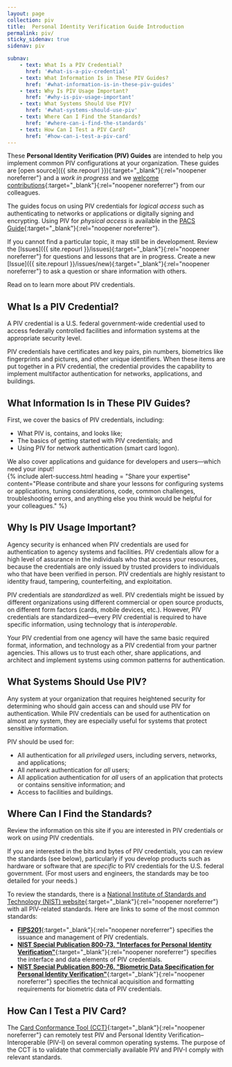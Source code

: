 ```yaml
---
layout: page
collection: piv
title:  Personal Identity Verification Guide Introduction
permalink: piv/
sticky_sidenav: true
sidenav: piv

subnav:
    - text: What Is a PIV Credential?
      href: '#what-is-a-piv-credential'
    - text: What Information Is in These PIV Guides?
      href: '#what-information-is-in-these-piv-guides'
    - text: Why Is PIV Usage Important?
      href: '#why-is-piv-usage-important'
    - text: What Systems Should Use PIV?
      href: '#what-systems-should-use-piv'
    - text: Where Can I Find the Standards?
      href: '#where-can-i-find-the-standards'
    - text: How Can I Test a PIV Card?
      href: '#how-can-i-test-a-piv-card'     
---
```


These **Personal Identity Verification (PIV) Guides** are intended to help you implement common PIV configurations at your organization. These guides are [open source]({{ site.repourl }}){:target="_blank"}{:rel="noopener noreferrer"} and a _work in progress_ and we [welcome contributions](https://www.idmanagement.gov/contribute/){:target="_blank"}{:rel="noopener noreferrer"} from our colleagues.

The guides focus on using PIV credentials for _logical access_ such as authenticating to networks or applications or digitally signing and encrypting. Using PIV for _physical access_ is available in the [PACS Guide]({{site.baseurl}}/pacs/){:target="_blank"}{:rel="noopener noreferrer"}.

If you cannot find a particular topic, it may still be in development. Review the [Issues]({{ site.repourl }}/issues){:target="_blank"}{:rel="noopener noreferrer"} for questions and lessons that are in progress. Create a new [Issue]({{ site.repourl }}/issues/new){:target="_blank"}{:rel="noopener noreferrer"} to ask a question or share information with others.  

Read on to learn more about PIV credentials.

## What Is a PIV Credential?

A PIV credential is a U.S. federal government-wide credential used to access federally controlled facilities and information systems at the appropriate security level.

PIV credentials have certificates and key pairs, pin numbers, biometrics like fingerprints and pictures, and other unique identifiers.  When these items are put together in a PIV credential, the credential provides the capability to implement multifactor authentication for networks, applications, and buildings.

## What Information Is in These PIV Guides?  
First, we cover the basics of PIV credentials, including:

-   What PIV is, contains, and looks like;
-   The basics of getting started with PIV credentials; and
-   Using PIV for network authentication (smart card logon). 

We also cover applications and guidance for developers and users—which need your input!  
{% include alert-success.html heading = "Share your expertise" content="Please contribute and share your lessons for configuring systems or applications, tuning considerations, code, common challenges, troubleshooting errors, and anything else you think would be helpful for your colleagues." %}

## Why Is PIV Usage Important?

Agency security is enhanced when PIV credentials are used for authentication to agency systems and facilities. PIV credentials allow for a high level of assurance in the individuals who that access your resources, because the credentials are only issued by trusted providers to individuals who that have been verified in person. PIV credentials are highly resistant to identity fraud, tampering, counterfeiting, and exploitation.

PIV credentials are _standardized_ as well. PIV credentials might be issued by different organizations using different commercial or open source products, on different form factors (cards, mobile devices, etc.).  However, PIV credentials are standardized—every PIV credential is required to have specific information, using technology that is _interoperable_.

Your PIV credential from one agency will have the same basic required format, information, and technology as a PIV credential from your partner agencies. This allows us to trust each other, share applications, and architect and implement systems using common patterns for authentication.

## What Systems Should Use PIV?
Any system at your organization that requires heightened security for determining who should gain access can and should use PIV for authentication. While PIV credentials can be used for authentication on almost any system, they are especially useful for systems that protect sensitive information.

PIV should be used for:

* All authentication for all _privileged_ users, including servers, networks, and applications;
* All _network_ authentication for _all_ users;
* All application authentication for _all_ users of an application that protects or contains sensitive information; and
* Access to facilities and buildings.

## Where Can I Find the Standards?
Review the information on this site if you are interested in PIV credentials or work on _using_ PIV credentials.

If you are interested in the bits and bytes of PIV credentials, you can review the standards (see below), particularly if you develop products such as hardware or software that are _specific_ to PIV credentials for the U.S. federal government. (For most users and engineers, the standards may be too detailed for your needs.)

To review the standards, there is a [National Institute of Standards and Technology (NIST) website](http://csrc.nist.gov/groups/SNS/piv/standards.html){:target="_blank"}{:rel="noopener noreferrer"} with all PIV-related standards. Here are links to some of the most common standards:

- [**FIPS201**](https://csrc.nist.gov/publications/detail/fips/201/3/final){:target="_blank"}{:rel="noopener noreferrer"} specifies the issuance and management of PIV credentials.
- [**NIST Special Publication 800-73, "Interfaces for Personal Identity Verification"**](https://csrc.nist.gov/publications/detail/sp/800-73/4/final){:target="_blank"}{:rel="noopener noreferrer"} specifies the interface and data elements of PIV credentials.
- [**NIST Special Publication 800-76, "Biometric Data Specification for Personal Identity Verification"**](https://csrc.nist.gov/publications/detail/sp/800-76/2/final){:target="_blank"}{:rel="noopener noreferrer"} specifies the technical acquisition and formatting requirements for biometric data of PIV credentials.

## How Can I Test a PIV Card?

The [Card Conformance Tool (CCT)](https://github.com/GSA/piv-conformance/wiki/User-Guide){:target="_blank"}{:rel="noopener noreferrer"} can remotely test PIV and Personal Identity Verification–Interoperable (PIV-I) on several common operating systems. The purpose of the CCT is to validate that commercially available PIV and PIV-I comply with relevant standards.
